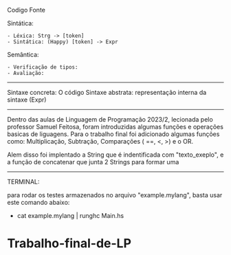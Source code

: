 Codigo Fonte

Sintática:

    - Léxica: Strg -> [token]
    - Sintática: (Happy) [token] -> Expr
 
Semântica:

    - Verificação de tipos:
    - Avaliação:

-------------------------------------------------------------

Sintaxe concreta: O código 
Sintaxe abstrata: representação interna da sintaxe (Expr)

-------------------------------------------------------------

Dentro das aulas de Linguagem de Programação 2023/2, lecionada pelo professor Samuel Feitosa, foram introduzidas algumas funções e operações basicas de liguagens. Para o trabalho final foi adicionado algumas funções como: Multiplicação, Subtração, Comparações ( ==, <, >) e o OR.

Alem disso foi implentado a String que é indentificada com "texto_exeplo", e a função de concatenar que junta 2 Strings para formar uma

-------------------------------------------------------------
TERMINAL:

para rodar os testes armazenados no arquivo "example.mylang", basta usar este comando abaixo:

- cat example.mylang | runghc Main.hs

# Trabalho-final-de-LP
